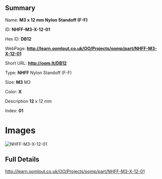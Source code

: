

## Summary
 
Name: __M3 x 12 mm Nylon Standoff (F-F)__

ID: __NHFF-M3-X-12-01__

Hex ID: __DB12__

WebPage: __http://learn.oomlout.co.uk/OO/Projects/oomp/part/NHFF-M3-X-12-01__

Short URL: __http://oom.lt/DB12__


Type: __NHFF__ Nylon Standoff (F-F) 

Size: __M3__ M3 

Color: __X__  

Description __12__ x 12 mm 

Index: __01__


# Images
![NHFF-M3-X-12-01](http://oomlout.com/oomp-gen/parts/NHFF-M3-X-12-01/NHFF-M3-X-12-01_420.jpg)



## Full Details

 http://learn.oomlout.co.uk/OO/Projects/oomp/part/NHFF-M3-X-12-01














